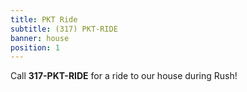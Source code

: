 ```yaml
---
title: PKT Ride
subtitle: (317) PKT-RIDE
banner: house
position: 1
---
```

<p class="text-center">Call <strong>317-PKT-RIDE</strong> for a ride to our house during Rush!</p>
